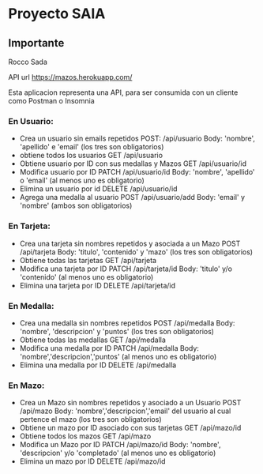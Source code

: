 # Proyecto SAIA

## Importante
Rocco Sada

API url https://mazos.herokuapp.com/

Esta aplicacion representa una API, para ser consumida con un cliente como Postman o Insomnia

### En Usuario:
- Crea un usuario sin emails repetidos POST: /api/usuario
    Body: 'nombre', 'apellido' e 'email' (los tres son obligatorios)
- obtiene todos los usuarios GET /api/usuario
- Obtiene usuario por ID con sus medallas y Mazos GET /api/usuario/id
- Modifica usuario por ID PATCH /api/usuario/id
    Body: 'nombre', 'apellido' o 'email'  (al menos uno es obligatorio)
- Elimina un usuario por id DELETE /api/usuario/id
- Agrega una medalla al usuario POST /api/usuario/add
    Body: 'email' y 'nombre' (ambos son obligatorios)

### En Tarjeta:
- Crea una tarjeta sin nombres repetidos y asociada a un Mazo POST /api/tarjeta
    Body: 'titulo', 'contenido' y 'mazo' (los tres son obligatorios)
- Obtiene todas las tarjetas GET /api/tarjeta
- Modifica una tarjeta por ID PATCH /api/tarjeta/id
    Body: 'titulo' y/o 'contenido' (al menos uno es obligatorio)
- Elimina una tarjeta por ID DELETE /api/tarjeta/id

### En Medalla:
- Crea una medalla sin nombres repetidos POST /api/medalla
    Body: 'nombre', 'descripcion' y 'puntos' (los tres son obligatorios)
- Obtiene todas las medallas GET /api/medalla
- Modifica una medalla por ID PATCH /api/medalla
    Body: 'nombre','descripcion','puntos' (al menos uno es obligatorio)
-  Elimina una medalla por ID DELETE /api/medalla

### En Mazo: 
- Crea un Mazo sin nombres repetidos y asociado a un Usuario POST /api/mazo
    Body: 'nombre','descripcion','email' del usuario al cual pertence el mazo (los tres son obligatorios)
- Obtiene un mazo por ID asociado con sus tarjetas GET /api/mazo/id
- Obtiene todos los mazos GET /api/mazo
- Modifica un Mazo por ID PATCH /api/mazo/id
    Body: 'nombre', 'descripcion' y/o 'completado' (al menos uno es obligatorio)
- Elimina un mazo por ID DELETE /api/mazo/id
